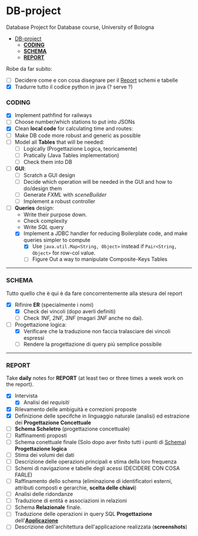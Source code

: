 # DB-project
Database Project for Database course, University of Bologna
- [DB-project](#db-project)
    - [**CODING**](#coding)
    - [**SCHEMA**](#schema)
    - [**REPORT**](#report)

Robe da far subito:
- [ ] Decidere come e con cosa disegnare per il [Report](#report) schemi e tabelle
- [x] Tradurre tutto il codice python in java (? serve ?)
### **CODING**
- [x] Implement pathfind for railways  
- [ ] Choose number/which stations to put into JSONs
- [x] Clean **local code** for calculating time and routes:
- [ ] Make DB code more robust and generic as possible
- [ ] Model all **Tables** that will be needed:
  - [ ] Logically (Progettazione Logica, teoricamente)
  - [ ] Pratically (Java Tables implementation)
  - [ ] Check them into DB
- [ ] **GUI**:
  - [ ] Scratch a GUI design
  - [ ] Decide which operation will be needed in the GUI and how to do/design them
  - [ ] Generate *FXML* with *sceneBuilder*
  - [ ] Implement a robust controller
- [ ] **Queries** design:
  - Write their purpose down.
  - Check complexity
  - Write *SQL* query
  - [x] Implement a JDBC handler for reducing Boilerplate code, and make queries simpler to compute
    - [x] Use `java.util.Map<String, Object>` instead if `Pair<String, Object>` for row-col value.
    - [ ] Figure Out a way to manipulate Composite-Keys Tables
---
### **SCHEMA**
Tutto quello che è qui è da fare concorrentemente alla stesura del report
- [x] Rifinire **ER** (specialmente i nomi)
  - [x] Check dei vincoli (dopo averli definiti)
  - [ ] Check *1NF, 2NF, 3NF* (magari *3NF* anche no dai).
- [ ] Progettazione logica:
  - [x] Verificare che la traduzione non faccia tralasciare dei vincoli espressi
  - [ ] Rendere la progettazione di query più semplice possibile 

---
### **REPORT**
Take **daily** notes for **REPORT** (at least two or three times a week work on the report).
- [x] Intervista
  - [x] Analisi dei *requisiti*
- [x] Rilevamento delle ambiguità e correzioni proposte
- [x] Definizione delle specifche in linguaggio naturale (analisi) ed estrazione dei **Progettazione Concettuale**
- [ ] **Schema Scheletro** (progettazione concettuale)
- [ ] Raffinamenti proposti
- [ ] Schema conettuale finale (Solo dopo aver finito tutti i punti di [Schema](#schema))
**Progettazione logica**
- [ ] Stima dei volumi dei dati
- [ ] Descrizione delle operazioni principali e stima della loro frequenza
- [ ] Schemi di navigazione e tabelle degli acessi (DECIDERE CON COSA FARLE)
- [ ] Raffinamento dello schema (eliminazione di identificatori esterni, attributi composti e gerarchie, **scelta delle chiavi**)
- [ ] Analisi delle ridondanze 
- [ ] Traduzione di entità e associazioni in relazioni
- [ ] Schema **Relazionale** finale.
- [ ] Traduzione delle operazioni in query SQL
**Progettazione** dell'**[Applicazione](#coding)**
- [ ] Descrizione dell'architettura dell'applicazione realizzata (**screenshots**)
